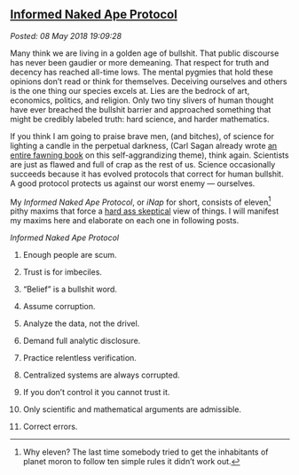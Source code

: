  
[Informed Naked Ape Protocol](https://analyzethedatanotthedrivel.org/2018/05/08/informed-naked-ape-protocol/) 
------------------------------------------------------------------------------------------------------------

*Posted: 08 May 2018 19:09:28*

Many think we are living in a golden age of bullshit. That public
discourse has never been gaudier or more demeaning. That respect for
truth and decency has reached all-time lows. The mental pygmies that
hold these opinions don’t read or think for themselves. Deceiving
ourselves and others is the one thing our species excels at. Lies are
the bedrock of art, economics, politics, and religion. Only two tiny
slivers of human thought have ever breached the bullshit barrier and
approached something that might be credibly labeled truth: hard science,
and harder mathematics.

If you think I am going to praise brave men, (and bitches), of science
for lighting a candle in the perpetual darkness, (Carl Sagan already
wrote [an entire fawning
book](https://www.goodreads.com/book/show/17349.The_Demon_Haunted_World)
on this self-aggrandizing theme), think again. Scientists are just as
flawed and full of crap as the rest of us. Science occasionally succeeds
because it has evolved protocols that correct for human bullshit. A good
protocol protects us against our worst enemy — ourselves.

My *Informed Naked Ape Protocol*, or *iNap* for short, consists of
eleven[^1x5582] pithy maxims that force a [hard ass
skeptical](https://analyzethedatanotthedrivel.org/2009/10/29/hard-ass-skeptic-rules/)
view of things. I will manifest my maxims here and elaborate on each one
in following posts.

*Informed Naked Ape Protocol*

1.  Enough people are scum.

2.  Trust is for imbeciles.

3.  “Belief” is a bullshit word.

4.  Assume corruption.

5.  Analyze the data, not the drivel.

6.  Demand full analytic disclosure.

7.  Practice relentless verification.

8.  Centralized systems are always corrupted.

9.  If you don’t control it you cannot trust it.

10. Only scientific and mathematical arguments are admissible.

11. Correct errors.

[^1x5582]: Why eleven? The last time somebody tried to get the inhabitants of
    planet moron to follow ten simple rules it didn’t work out.
